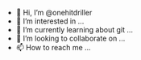 - 👋 Hi, I’m @onehitdriller
- 👀 I’m interested in ...
- 🌱 I’m currently learning about git
...
- 💞️ I’m looking to collaborate on ...
- 📫 How to reach me ...

<!---
onehitdriller/onehitdriller is a ✨ special ✨ repository because its `README.md` (this file) appears on your GitHub profile.
You can click the Preview link to take a look at your changes.
--->
